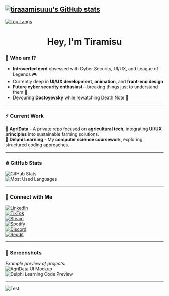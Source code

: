 [![tiraaamisuuu's GitHub stats](https://github-readme-stats.vercel.app/api?username=tiraaamisuuu)](https://github.com/anuraghazra/github-readme-stats) 
------------------------------------------
[![Top Langs](https://github-readme-stats.vercel.app/api/top-langs/?username=tiraaamisuuu)](https://github.com/anuraghazra/github-readme-stats)

<h1 align="center">Hey, I'm Tiramisu</h1>

### 🧠 Who am I?  
- **Introverted nerd** obsessed with Cyber Security, UI/UX, and League of Legends 🎮  
- Currently deep in **UI/UX development**, **animation**, and **front-end design**  
- **Future cyber security enthusiast**—breaking things just to understand them 🔐  
- Devouring **Dostoyevsky** while rewatching Death Note 📖  

---

### ⚡ Current Work  
🚀 **AgriData** - A private repo focused on **agricultural tech**, integrating **UI/UX principles** into sustainable farming solutions.  
📜 **Delphi Learning** - My **computer science coursework**, exploring structured coding approaches.  

---

### 🔥 GitHub Stats  
![GitHub Stats](https://github-readme-stats.vercel.app/api?username=your-username&show_icons=true&theme=tokyonight)  
![Most Used Languages](https://github-readme-stats.vercel.app/api/top-langs/?username=your-username&layout=compact&theme=tokyonight)

---

### 🔗 Connect with Me  
[![LinkedIn](https://img.shields.io/badge/-LinkedIn-blue?style=flat&logo=linkedin)](your-link)  
[![TikTok](https://img.shields.io/badge/-TikTok-black?style=flat&logo=tiktok)](your-link)  
[![Steam](https://img.shields.io/badge/-Steam-darkblue?style=flat&logo=steam)](your-link)  
[![Spotify](https://img.shields.io/badge/-Spotify-green?style=flat&logo=spotify)](your-link)  
[![Discord](https://img.shields.io/badge/-Discord-gray?style=flat&logo=discord)](your-link)  
[![Reddit](https://img.shields.io/badge/-Reddit-orange?style=flat&logo=reddit)](your-link)  

---

### 📸 Screenshots  
_Example preview of projects:_  
![AgriData UI Mockup](image-url)  
![Delphi Learning Code Preview](image-url)  

---

![Test]([https://ibb.co/cK9hpg4k](https://freeimage.host/i/3SRPcs1))
